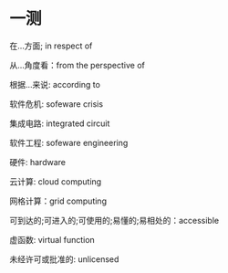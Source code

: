 # 一测

在...方面; in respect of

从...角度看：from the perspective of

根据...来说: according to

软件危机: sofeware crisis

集成电路: integrated circuit

软件工程: sofeware engineering

硬件: hardware

云计算: cloud computing

网格计算：grid computing

可到达的;可进入的;可使用的;易懂的;易相处的：accessible

虚函数: virtual function

未经许可或批准的: unlicensed
